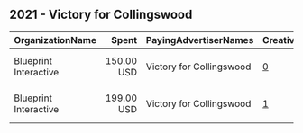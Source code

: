 ## 2021 - Victory for Collingswood 
|OrganizationName|Spent|PayingAdvertiserNames|CreativeUrls|Impressions|Genders|AgeBrackets|CountryCodes|BillingAddresses|CandidateBallotInformation|
|:---|---:|:---|:---|---:|:---|:---|:---|:---|:---|
|Blueprint Interactive|150.00 USD|Victory for Collingswood|[0](https://www.snap.com/political-ads/asset/d0098e1b52a81d6f69442b70de0786ac71da7cde69a295802b825a09c02630e3?mediaType=mp4)|28,998||18-35|united states|"1730 Rhode Island Ave NW Suite 1014,Washington,20036,US"|Victory for Collingswood|
|Blueprint Interactive|199.00 USD|Victory for Collingswood|[1](https://www.snap.com/political-ads/asset/6208ddc14e0b24564c50bf364bb495cf50697531ac458f21ec69445cd650a5a8?mediaType=mp4)|42,635||18-35|united states|"1730 Rhode Island Ave NW Suite 1014,Washington,20036,US"|Victory for Collingswood|

